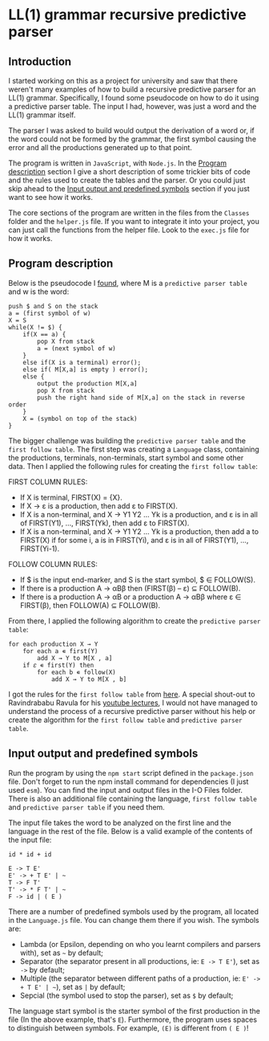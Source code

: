 # LL(1) grammar recursive predictive parser

## Introduction

I started working on this as a project for university and saw that there weren't many examples of how to build a recursive predictive parser for an LL(1) grammar. Specifically, I found some pseudocode on how to do it using a predictive parser table. The input I had, however, was just a word and the LL(1) grammar itself.

The parser I was asked to build would output the derivation of a word or, if the word could not be formed by the grammar, the first symbol causing the error and all the productions generated up to that point.

The program is written in `JavaScript`, with `Node.js`. In the [Program description](#program-description) section I give a short description of some trickier bits of code and the rules used to create the tables and the parser. Or you could just skip ahead to the [Input output and predefined symbols](#input-output-and-predefined-symbols) section if you just want to see how it works.

The core sections of the program are written in the files from the `Classes` folder and the `helper.js` file. If you want to integrate it into your project, you can just call the functions from the helper file. Look to the `exec.js` file for how it works.

## Program description

Below is the pseudocode I [found](https://www.tutorialspoint.com/compiler_design/compiler_design_top_down_parser.htm), where M is a `predictive parser table` and w is the word:

    push $ and S on the stack
    a = (first symbol of w)
    X = S
    while(X != $) {
        if(X == a) {
            pop X from stack
            a = (next symbol of w)
        }
        else if(X is a terminal) error();
        else if( M[X,a] is empty ) error();
        else {
            output the production M[X,a]
            pop X from stack
            push the right hand side of M[X,a] on the stack in reverse order
        }
        X = (symbol on top of the stack)
    }

The bigger challenge was building the `predictive parser table` and the `first follow table`. The first step was creating a `Language` class, containing the productions, terminals, non-terminals, start symbol and some other data. Then I applied the following rules for creating the `first follow table`:

FIRST COLUMN RULES:

* If X is terminal, FIRST(X) = {X}.
* If X → ε is a production, then add ε to FIRST(X).
* If X is a non-terminal, and X → Y1 Y2 … Yk is a production, and ε is in all of FIRST(Y1), …, FIRST(Yk), then add ε to FIRST(X).
* If X is a non-terminal, and X → Y1 Y2 … Yk is a production, then add a to FIRST(X) if for some i, a is in FIRST(Yi), and ε is in all of FIRST(Y1), …, FIRST(Yi-1).

FOLLOW COLUMN RULES:

* If $ is the input end-marker, and S is the start symbol, $ ∈ FOLLOW(S).
* If there is a production A → αBβ then (FIRST(β) – ε) ⊆ FOLLOW(B).
* If there is a production A → αB or a production A → αBβ where  ε ∈ FIRST(β), then FOLLOW(A) ⊆ FOLLOW(B).

From there, I applied the following algorithm to create the `predictive parser table`:

    for each production X → Y
        for each a ∊ first(Y)
            add X → Y to M[X , a]
        if 𝜀 ∊ first(Y) then
            for each b ∊ follow(X)
                add X → Y to M[X , b]

I got the rules for the `first follow table` from [here](https://sites.tufts.edu/comp181/2013/10/05/first-and-follow-sets/).
A special shout-out to Ravindrababu Ravula for his [youtube lectures](https://www.youtube.com/watch?v=_uSlP91jmTM), I would not have managed to understand the process of a recursive predictive parser without his help or create the algorithm for the `first follow table` and `predictive parser table`.

## Input output and predefined symbols

Run the program by using the `npm start` script defined in the `package.json` file. Don't forget to run the npm install command for dependencies (I just used `esm`).
You can find the input and output files in the I-O Files folder. There is also an additional file containing the language, `first follow table` and `predictive parser table` if you need them.

The input file takes the word to be analyzed on the first line and the language in the rest of the file. Below is a valid example of the contents of the input file:

    id * id + id

    E -> T E'
    E' -> + T E' | ~
    T -> F T'
    T' -> * F T' | ~
    F -> id | ( E )

There are a number of predefined symbols used by the program, all located in the `Language.js` file. You can change them there if you wish. The symbols are:

* Lambda (or Epsilon, depending on who you learnt compilers and parsers with), set as `~` by default;
* Separator (the separator present in all productions, ie: `E -> T E'`), set as `->` by default;
* Multiple (the separator between different paths of a production, ie: `E' -> + T E' | ~`), set as `|` by default;
* Sepcial (the symbol used to stop the parser), set as `$` by default;

The language start symbol is the starter symbol of the first production in the file (In the above example, that's `E`).
Furthermore, the program uses spaces to distinguish between symbols. For example, `(E)` is different from `( E )`!
